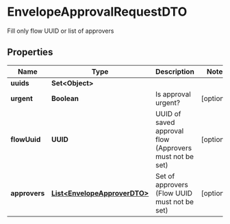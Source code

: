 

# EnvelopeApprovalRequestDTO

Fill only flow UUID or list of approvers

## Properties

| Name | Type | Description | Notes |
|------------ | ------------- | ------------- | -------------|
|**uuids** | **Set&lt;Object&gt;** |  |  |
|**urgent** | **Boolean** | Is approval urgent? |  [optional] |
|**flowUuid** | **UUID** | UUID of saved approval flow (Approvers must not be set) |  [optional] |
|**approvers** | [**List&lt;EnvelopeApproverDTO&gt;**](EnvelopeApproverDTO.md) | Set of approvers (Flow UUID must not be set) |  [optional] |



